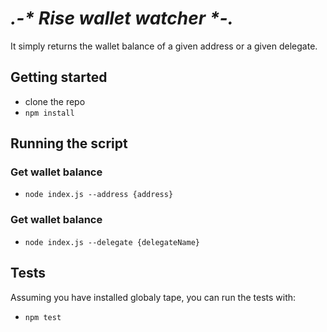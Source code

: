 # _.-* Rise wallet watcher *-._

It simply returns the wallet balance of a given address or a given delegate.

## Getting started

* clone the repo
* `npm install`

## Running the script

### Get wallet balance
* `node index.js --address {address}`  
### Get wallet balance
* `node index.js --delegate {delegateName}`


## Tests

Assuming you have installed globaly tape, you can run the tests with:
* `npm test`
